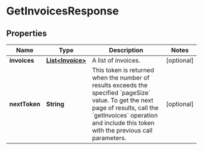 # GetInvoicesResponse

## Properties
Name | Type | Description | Notes
------------ | ------------- | ------------- | -------------
**invoices** | [**List&lt;Invoice&gt;**](Invoice.md) | A list of invoices. |  [optional]
**nextToken** | **String** | This token is returned when the number of results exceeds the specified &#x60;pageSize&#x60; value. To get the next page of results, call the &#x60;getInvoices&#x60; operation and include this token with the previous call parameters. |  [optional]
